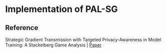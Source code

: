 # Implementation of PAL-SG

## Reference

Strategic Gradient Transmission with Targeted Privacy-Awareness in Model Training: A Stackelberg Game Analysis | [Paper](https://ieeexplore.ieee.org/abstract/document/10502336)
